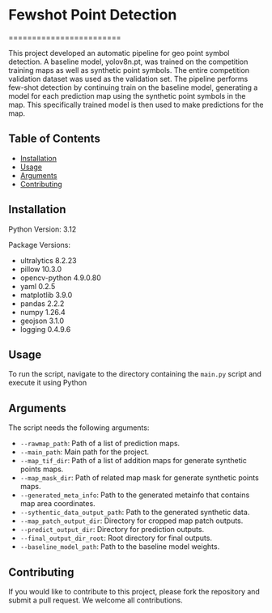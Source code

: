 # Fewshot Point Detection
========================

This project developed an automatic pipeline for geo point symbol detection. A baseline model, yolov8n.pt, was trained on the competition training maps as well as synthetic point symbols. The entire competition validation dataset was used as the validation set. The pipeline performs few-shot detection by continuing train on the baseline model, generating a model for each prediction map using the synthetic point symbols in the map. This specifically trained model is then used to make predictions for the map.

Table of Contents
-----------------
- [Installation](#installation)
- [Usage](#usage)
- [Arguments](#arguments)
- [Contributing](#contributing)

Installation
------------
Python Version: 3.12

Package Versions:
- ultralytics 8.2.23
- pillow 10.3.0
- opencv-python 4.9.0.80
- yaml 0.2.5
- matplotlib 3.9.0
- pandas 2.2.2
- numpy 1.26.4
- geojson 3.1.0
- logging 0.4.9.6

Usage
-----
To run the script, navigate to the directory containing the `main.py` script and execute it using Python


Arguments
---------
The script needs the following arguments:

- `--rawmap_path`: Path of a list of prediction maps.
- `--main_path`: Main path for the project.
- `--map_tif_dir`: Path of a list of addition maps for generate synthetic points maps.
- `--map_mask_dir`: Path of related map mask for generate synthetic points maps.
- `--generated_meta_info`: Path to the generated metainfo that contains map area coordinates.
- `--sythentic_data_output_path`: Path to the generated synthetic data.
- `--map_patch_output_dir`: Directory for cropped map patch outputs.
- `--predict_output_dir`: Directory for prediction outputs.
- `--final_output_dir_root`: Root directory for final outputs.
- `--baseline_model_path`: Path to the baseline model weights.

Contributing
------------
If you would like to contribute to this project, please fork the repository and submit a pull request. We welcome all contributions.



